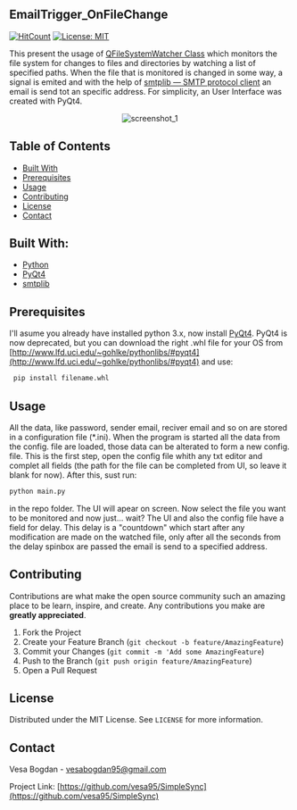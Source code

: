 <!-- PROJECT LOGO -->

<!-- <p align="center">
  <img src="img\logo.png" alt="Logo" width="80" height="80">
</p> -->

## EmailTrigger_OnFileChange

[![HitCount](http://hits.dwyl.com/VRB95/VRB95/EmailTrigger_OnFileChange.svg)](http://hits.dwyl.com/VRB95/VRB95/EmailTrigger_OnFileChange) [![License: MIT](https://img.shields.io/github/license/VRB95/EmailTrigger_OnFileChange?color=blue&style=flat-square)](https://opensource.org/licenses/MIT)

This present the usage of [QFileSystemWatcher Class](https://doc.qt.io/archives/qt-4.8/qfilesystemwatcher.html) which monitors the file system for changes to files and directories by watching a list of specified paths. When the file that is monitored is changed in some way, a signal is emited and with the help of [smtplib — SMTP protocol client](https://docs.python.org/3/library/smtplib.html) an email is send tot an specific address. For simplicity, an User Interface was created with PyQt4.

<p align="center">
  <img src="img\screensh_1.png" alt="screenshot_1">
</p>

<!-- TABLE OF CONTENTS -->
## Table of Contents

- [Built With](#built-with)
- [Prerequisites](#prerequisites)
- [Usage](#usage)
- [Contributing](#contributing)
- [License](#license)
- [Contact](#contact)


## Built With:
* [Python](https://www.python.org)
* [PyQt4](https://www.riverbankcomputing.com/software/pyqt/download) 
* [smtplib](https://docs.python.org/3/library/smtplib.html)

## Prerequisites

I'll asume you already have installed python 3.x, now install [PyQt4](ttps://www.riverbankcomputing.com/software/pyqt/download). PyQt4 is now deprecated, but you can download the right .whl file for your OS from [http://www.lfd.uci.edu/~gohlke/pythonlibs/#pyqt4](http://www.lfd.uci.edu/~gohlke/pythonlibs/#pyqt4) and use:

```sh
 pip install filename.whl
```


<!-- USAGE EXAMPLES -->
## Usage

All the data, like password, sender email, reciver email and so on are stored in a configuration file (*.ini). When the program is started all the data from the config. file are loaded, those data can be alterated to form a new config. file. This is the first step, open the config file whith any txt editor and complet all fields (the path for the file can be completed from UI, so leave it blank for now).
After this, sust run:

```sh
python main.py
 ```

in the repo folder. The UI will apear on screen. Now select the file you want to be monitored and now just... wait?
The UI and also the config file have a field for delay. This delay is a "countdown" which start after any modification are made on the watched file, only after all the seconds from the delay spinbox are passed the email is send to a specified address.


<!-- CONTRIBUTING -->
## Contributing

Contributions are what make the open source community such an amazing place to be learn, inspire, and create. Any contributions you make are **greatly appreciated**.

1. Fork the Project
2. Create your Feature Branch (`git checkout -b feature/AmazingFeature`)
3. Commit your Changes (`git commit -m 'Add some AmazingFeature`)
4. Push to the Branch (`git push origin feature/AmazingFeature`)
5. Open a Pull Request



<!-- LICENSE -->
## License

Distributed under the MIT License. See `LICENSE` for more information.



<!-- CONTACT -->
## Contact

Vesa Bogdan - vesabogdan95@gmail.com

Project Link: [https://github.com/vesa95/SimpleSync](https://github.com/vesa95/SimpleSync)





<!-- MARKDOWN LINKS & IMAGES -->
[build-shield]: https://img.shields.io/badge/build-passing-brightgreen.svg?style=flat-square
[contributors-shield]: https://img.shields.io/badge/contributors-1-orange.svg?style=flat-square
[license-shield]: https://img.shields.io/badge/license-MIT-blue.svg?style=flat-square
[license-url]: https://choosealicense.com/licenses/mit
[linkedin-shield]: https://img.shields.io/badge/-LinkedIn-black.svg?style=flat-square&logo=linkedin&colorB=555
[linkedin-url]: https://linkedin.com/in/othneildrew
[product-screenshot]: https://raw.githubusercontent.com/othneildrew/Best-README-Template/master/screenshot.png
